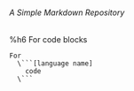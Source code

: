 ###### A Simple Markdown Repository

%h6 For code blocks
```
For 
  \```[language name]
    code
  \```
```
